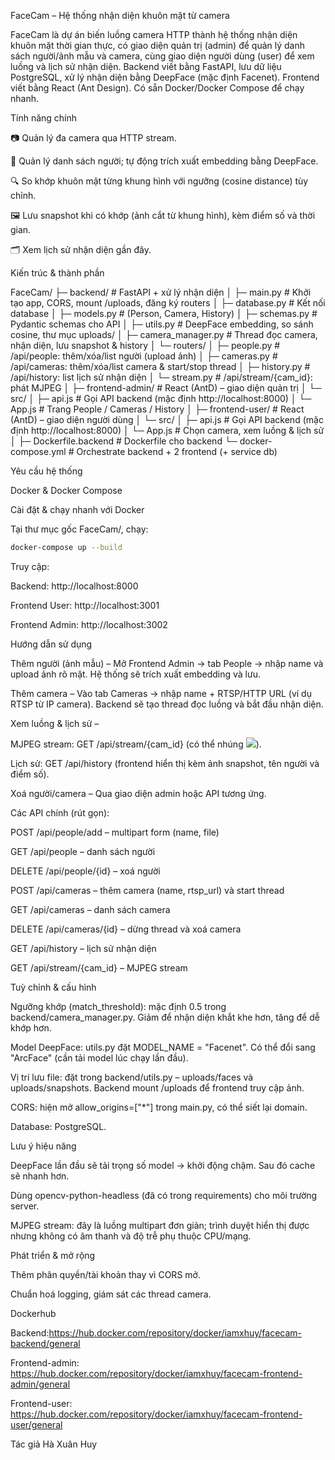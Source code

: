 FaceCam – Hệ thống nhận diện khuôn mặt từ camera 

FaceCam là dự án biến luồng camera HTTP thành hệ thống nhận diện khuôn mặt thời gian thực, có giao diện quản trị (admin) để quản lý danh sách người/ảnh mẫu và camera, cùng giao diện người dùng (user) để xem luồng và lịch sử nhận diện. Backend viết bằng FastAPI, lưu dữ liệu PostgreSQL, xử lý nhận diện bằng DeepFace (mặc định Facenet). Frontend viết bằng React (Ant Design). Có sẵn Docker/Docker Compose để chạy nhanh.

Tính năng chính

📷 Quản lý đa camera qua HTTP stream.

👤 Quản lý danh sách người; tự động trích xuất embedding bằng DeepFace.

🔍 So khớp khuôn mặt từng khung hình với ngưỡng (cosine distance) tùy chỉnh.

🖼️ Lưu snapshot khi có khớp (ảnh cắt từ khung hình), kèm điểm số và thời gian.

🗂️ Xem lịch sử nhận diện gần đây.

Kiến trúc & thành phần

FaceCam/
├─ backend/                # FastAPI + xử lý nhận diện
│  ├─ main.py              # Khởi tạo app, CORS, mount /uploads, đăng ký routers
│  ├─ database.py          # Kết nối database
│  ├─ models.py            # (Person, Camera, History)
│  ├─ schemas.py           # Pydantic schemas cho API
│  ├─ utils.py             # DeepFace embedding, so sánh cosine, thư mục uploads/
│  ├─ camera_manager.py    # Thread đọc camera, nhận diện, lưu snapshot & history
│  └─ routers/
│     ├─ people.py         # /api/people: thêm/xóa/list người (upload ảnh)
│     ├─ cameras.py        # /api/cameras: thêm/xóa/list camera & start/stop thread
│     ├─ history.py        # /api/history: list lịch sử nhận diện
│     └─ stream.py         # /api/stream/{cam_id}: phát MJPEG
│
├─ frontend-admin/         # React (AntD) – giao diện quản trị
│  └─ src/
│     ├─ api.js            # Gọi API backend (mặc định http://localhost:8000)
│     └─ App.js            # Trang People / Cameras / History
│
├─ frontend-user/          # React (AntD) – giao diện người dùng
│  └─ src/
│     ├─ api.js            # Gọi API backend (mặc định http://localhost:8000)
│     └─ App.js            # Chọn camera, xem luồng & lịch sử
│
├─ Dockerfile.backend      # Dockerfile cho backend
└─ docker-compose.yml      # Orchestrate backend + 2 frontend (+ service db)


Yêu cầu hệ thống

Docker & Docker Compose

Cài đặt & chạy nhanh với Docker

Tại thư mục gốc FaceCam/, chạy:

```bash
docker-compose up --build
```

Truy cập:

Backend: http://localhost:8000

Frontend User: http://localhost:3001

Frontend Admin: http://localhost:3002

Hướng dẫn sử dụng

Thêm người (ảnh mẫu) – Mở Frontend Admin → tab People → nhập name và upload ảnh rõ mặt. Hệ thống sẽ trích xuất embedding và lưu.

Thêm camera – Vào tab Cameras → nhập name + RTSP/HTTP URL (ví dụ RTSP từ IP camera). Backend sẽ tạo thread đọc luồng và bắt đầu nhận diện.

Xem luồng & lịch sử –

MJPEG stream: GET /api/stream/{cam_id} (có thể nhúng <img src=...>).

Lịch sử: GET /api/history (frontend hiển thị kèm ảnh snapshot, tên người và điểm số).

Xoá người/camera – Qua giao diện admin hoặc API tương ứng.

Các API chính (rút gọn):

POST /api/people/add – multipart form (name, file)

GET /api/people – danh sách người

DELETE /api/people/{id} – xoá người

POST /api/cameras – thêm camera (name, rtsp_url) và start thread

GET /api/cameras – danh sách camera

DELETE /api/cameras/{id} – dừng thread và xoá camera

GET /api/history – lịch sử nhận diện

GET /api/stream/{cam_id} – MJPEG stream

Tuỳ chỉnh & cấu hình

Ngưỡng khớp (match_threshold): mặc định 0.5 trong backend/camera_manager.py. Giảm để nhận diện khắt khe hơn, tăng để dễ khớp hơn.

Model DeepFace: utils.py đặt MODEL_NAME = "Facenet". Có thể đổi sang "ArcFace" (cần tải model lúc chạy lần đầu).

Vị trí lưu file: đặt trong backend/utils.py – uploads/faces và uploads/snapshots. Backend mount /uploads để frontend truy cập ảnh.

CORS: hiện mở allow_origins=["*"] trong main.py, có thể siết lại domain.

Database: PostgreSQL.

Lưu ý hiệu năng

DeepFace lần đầu sẽ tải trọng số model → khởi động chậm. Sau đó cache sẽ nhanh hơn.

Dùng opencv-python-headless (đã có trong requirements) cho môi trường server.

MJPEG stream: đây là luồng multipart đơn giản; trình duyệt hiển thị được nhưng không có âm thanh và độ trễ phụ thuộc CPU/mạng.

Phát triển & mở rộng

Thêm phân quyền/tài khoản thay vì CORS mở.

Chuẩn hoá logging, giám sát các thread camera.

Dockerhub 

Backend:https://hub.docker.com/repository/docker/iamxhuy/facecam-backend/general

Frontend-admin: https://hub.docker.com/repository/docker/iamxhuy/facecam-frontend-admin/general

Frontend-user: https://hub.docker.com/repository/docker/iamxhuy/facecam-frontend-user/general

Tác giả 
Hà Xuân Huy
